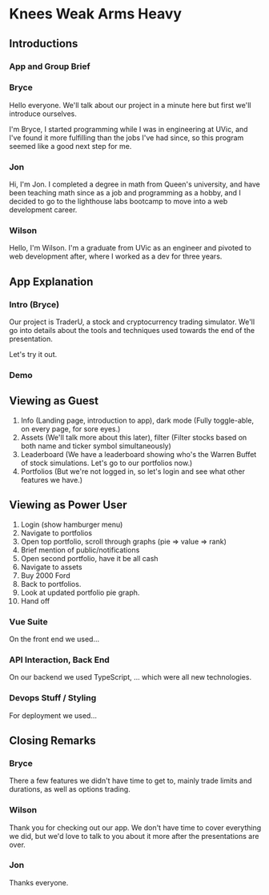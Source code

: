 # Knees Weak Arms Heavy

## Introductions

### App and Group Brief

### Bryce

Hello everyone. We'll talk about our project in a minute here but first we'll introduce ourselves.

I'm Bryce, I started programming while I was in engineering at UVic, and I've found it more fulfilling than the jobs I've had since, so this program seemed like a good next step for me.

### Jon

Hi, I'm Jon. I completed a degree in math from Queen's university, and have been teaching math since as a job and programming as a hobby, and I decided to go to the lighthouse labs bootcamp to move into a web development career.

### Wilson

Hello, I'm Wilson. I'm a graduate from UVic as an engineer and pivoted to web development after, where I worked as a dev for three years.

## App Explanation

### Intro (Bryce)

Our project is TraderU, a stock and cryptocurrency trading simulator. We'll go into details about the tools and techniques used towards the end of the presentation.

Let's try it out.

### Demo

<!-- Wilson as Narrator, Bryce as User -->

## Viewing as Guest

<!-- Trim, very brief statements, with pause between -->

1. Info (Landing page, introduction to app), dark mode (Fully toggle-able, on every page, for sore eyes.)
2. Assets (We'll talk more about this later), filter (Filter stocks based on both name and ticker symbol simultaneously)
3. Leaderboard (We have a leaderboard showing who's the Warren Buffet of stock simulations. Let's go to our portfolios now.)
4. Portfolios (But we're not logged in, so let's login and see what other features we have.)

<!-- Jon as Narrator, Bryce as User -->

## Viewing as Power User

<!-- Trim, very brief statements, with pause between -->

1. Login (show hamburger menu)
2. Navigate to portfolios
3. Open top portfolio, scroll through graphs (pie => value => rank)
4. Brief mention of public/notifications
5. Open second portfolio, have it be all cash
6. Navigate to assets
7. Buy 2000 Ford
8. Back to portfolios.
9. Look at updated portfolio pie graph.
10. Hand off

<!-- Wilson -->

### Vue Suite

On the front end we used...

<!-- Jon -->

### API Interaction, Back End

On our backend we used TypeScript, ... which were all new technologies.

<!-- Bryce -->

### Devops Stuff / Styling

For deployment we used...

## Closing Remarks

### Bryce

There a few features we didn't have time to get to, mainly trade limits and durations, as well as options trading.

### Wilson

Thank you for checking out our app. We don't have time to cover everything we did, but we'd love to talk to you about it more after the presentations are over.

### Jon

Thanks everyone.
